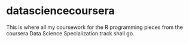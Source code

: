 # datasciencecoursera

This is where all my coursework for the R programming pieces from the coursera Data Science Specialization track shall go.
